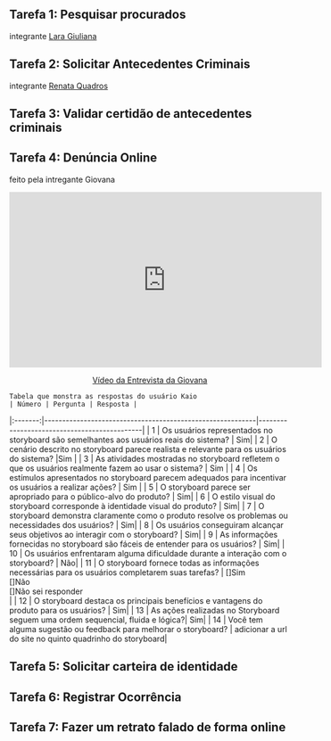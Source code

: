 ## Tarefa 1: Pesquisar procurados 
 integrante [Lara Giuliana](https://github.com/gravelylara)


## Tarefa 2: Solicitar Antecedentes Criminais
 integrante [Renata Quadros](https://github.com/Renatinha28)

## Tarefa 3: Validar certidão de antecedentes criminais 

## Tarefa 4: Denúncia Online
feito pela intregante Giovana

<p style="text-align: center"><iframe width="560" height="315" src="https://www.youtube.com/embed/PcYGTe2Sfe4" title="YouTube video player" frameborder="0" allow="accelerometer; autoplay; clipboard-write; encrypted-media; gyroscope; picture-in-picture; web-share" referrerpolicy="strict-origin-when-cross-origin" allowfullscreen></iframe></p>
<p style="text-align: center"><a href="https://youtu.be/PcYGTe2Sfe4" target="blanket">Vídeo da Entrevista da Giovana</a></p>


    Tabela que monstra as respostas do usuário Kaio
    | Número | Pergunta | Resposta |
|:-------:|-----------------------------------------------------------|---------------------------------------------|
| 1 | Os usuários representados no storyboard são semelhantes aos usuários reais do sistema? | Sim|
| 2 | O cenário descrito no storyboard parece realista e relevante para os usuários do sistema? |Sim |
| 3 | As atividades mostradas no storyboard refletem o que os usuários realmente fazem ao usar o sistema? | Sim |
| 4 | Os estímulos apresentados no storyboard parecem adequados para incentivar os usuários a realizar ações? | Sim |
| 5 | O storyboard parece ser apropriado para o público-alvo do produto? | Sim|
| 6 | O estilo visual do storyboard corresponde à identidade visual do produto? | Sim|
| 7 | O storyboard demonstra claramente como o produto resolve os problemas ou necessidades dos usuários? | Sim|
| 8 | Os usuários conseguiram alcançar seus objetivos ao interagir com o storyboard? | Sim|
| 9 | As informações fornecidas no storyboard são fáceis de entender para os usuários? | Sim|
| 10 | Os usuários enfrentaram alguma dificuldade durante a interação com o storyboard? |  Não|
| 11 | O storyboard fornece todas as informações necessárias para os usuários completarem suas tarefas? | []Sim<br> []Não<br> []Não sei responder<br>|
| 12 | O storyboard destaca os principais benefícios e vantagens do produto para os usuários? | Sim|
| 13 | As ações realizadas no Storyboard seguem uma ordem sequencial, fluida e lógica?| Sim|
| 14 | Você tem alguma sugestão ou feedback para melhorar o storyboard? | adicionar a url do site no quinto quadrinho do storyboard|

## Tarefa 5: Solicitar carteira de identidade 

## Tarefa 6: Registrar Ocorrência 

## Tarefa 7: Fazer um retrato falado de forma online

